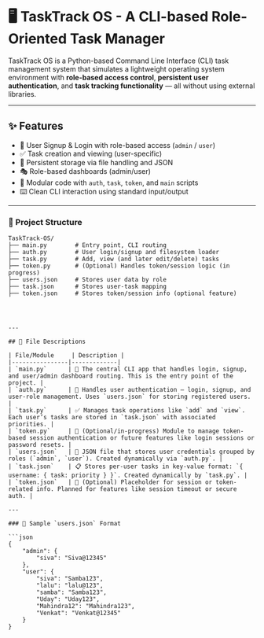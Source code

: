 # 🖥️ TaskTrack OS - A CLI-based Role-Oriented Task Manager

TaskTrack OS is a Python-based Command Line Interface (CLI) task management system that simulates a lightweight operating system environment with **role-based access control**, **persistent user authentication**, and **task tracking functionality** — all without using external libraries.

---

## ✨ Features

- 🔐 User Signup & Login with role-based access (`admin` / `user`)
- ✅ Task creation and viewing (user-specific)
- 📂 Persistent storage via file handling and JSON
- 🎭 Role-based dashboards (admin/user)
- 🧪 Modular code with `auth`, `task`, `token`, and `main` scripts
- ⌨️ Clean CLI interaction using standard input/output

---

### 📁 Project Structure

```plaintext
TaskTrack-OS/
├── main.py        # Entry point, CLI routing
├── auth.py        # User login/signup and filesystem loader
├── task.py        # Add, view (and later edit/delete) tasks
├── token.py       # (Optional) Handles token/session logic (in progress)
├── users.json     # Stores user data by role
├── task.json      # Stores user-task mapping
├── token.json     # Stores token/session info (optional feature)




---

## 📄 File Descriptions

| File/Module     | Description |
|----------------|-------------|
| `main.py`      | 🧠 The central CLI app that handles login, signup, and user/admin dashboard routing. This is the entry point of the project. |
| `auth.py`      | 🔐 Handles user authentication — login, signup, and user-role management. Uses `users.json` for storing registered users. |
| `task.py`      | ✅ Manages task operations like `add` and `view`. Each user’s tasks are stored in `task.json` with associated priorities. |
| `token.py`     | 🔄 (Optional/in-progress) Module to manage token-based session authentication or future features like login sessions or password resets. |
| `users.json`   | 📂 JSON file that stores user credentials grouped by roles (`admin`, `user`). Created dynamically via `auth.py`. |
| `task.json`    | 📋 Stores per-user tasks in key-value format: `{ username: { task: priority } }`. Created dynamically by `task.py`. |
| `token.json`   | 🧾 (Optional) Placeholder for session or token-related info. Planned for features like session timeout or secure auth. |

---

### 📁 Sample `users.json` Format

```json
{
    "admin": {
        "siva": "Siva@12345"
    },
    "user": {
        "siva": "Samba123",
        "lalu": "lalu@123",
        "samba": "Samba123",
        "Uday": "Uday123",
        "Mahindra12": "Mahindra123",
        "Venkat": "Venkat@12345"
    }
}


